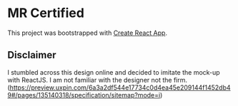 # MR Certified

This project was bootstrapped with [Create React App](https://github.com/facebook/create-react-app).

## Disclaimer

I stumbled across this design online and decided to imitate the mock-up with ReactJS. I am not familiar with the designer not the firm.
(https://preview.uxpin.com/6a3a2df544e17734c0d4ea45e209144f1452db49#/pages/135140318/specification/sitemap?mode=i)
